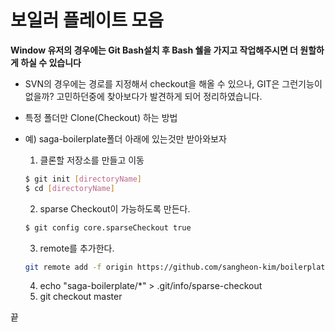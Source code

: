 # 보일러 플레이트 모음

**Window 유저의 경우에는 Git Bash설치 후 Bash 쉘을 가지고 작업해주시면 더 원할하게 하실 수 있습니다**

- SVN의 경우에는 경로를 지정해서 checkout을 해올 수 있으나, GIT은 그런기능이 없을까? 고민하던중에 찾아보다가 발견하게 되어 정리하였습니다.

- 특정 폴더만 Clone(Checkout) 하는 방법

- 예) saga-boilerplate폴더 아래에 있는것만 받아와보자

  1. 클론할 저장소를 만들고 이동

  ```bash
  $ git init [directoryName]
  $ cd [directoryName]
  ```

  2. sparse Checkout이 가능하도록 만든다.

  ```bash
  $ git config core.sparseCheckout true
  ```

  3. remote를 추가한다.

  ```bash
  git remote add -f origin https://github.com/sangheon-kim/boilerplate-collection.git
  ```

  4. echo "saga-boilerplate/\*" > .git/info/sparse-checkout
  5. git checkout master

끝
